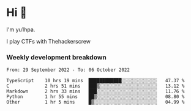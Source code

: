 # Hi 👋

I'm yu1hpa.

I play CTFs with Thehackerscrew

### Weekly development breakdown

<!--START_SECTION:waka-->

```text
From: 29 September 2022 - To: 06 October 2022

TypeScript    10 hrs 19 mins  ████████████░░░░░░░░░░░░░   47.37 %
C             2 hrs 51 mins   ███▒░░░░░░░░░░░░░░░░░░░░░   13.12 %
Markdown      2 hrs 33 mins   ███░░░░░░░░░░░░░░░░░░░░░░   11.76 %
Python        1 hr 55 mins    ██▒░░░░░░░░░░░░░░░░░░░░░░   08.80 %
Other         1 hr 5 mins     █▒░░░░░░░░░░░░░░░░░░░░░░░   04.99 %
```

<!--END_SECTION:waka-->

